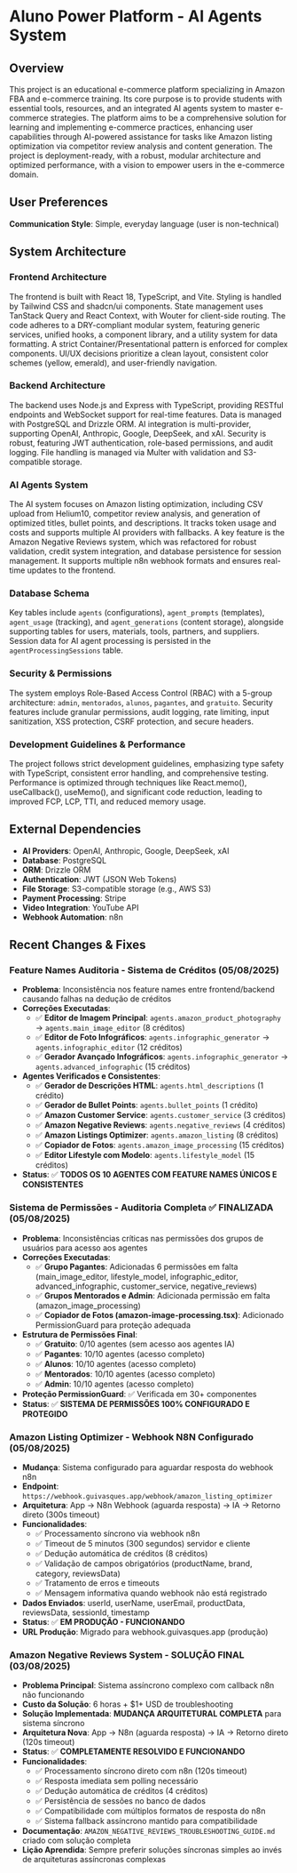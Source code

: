# Aluno Power Platform - AI Agents System

## Overview
This project is an educational e-commerce platform specializing in Amazon FBA and e-commerce training. Its core purpose is to provide students with essential tools, resources, and an integrated AI agents system to master e-commerce strategies. The platform aims to be a comprehensive solution for learning and implementing e-commerce practices, enhancing user capabilities through AI-powered assistance for tasks like Amazon listing optimization via competitor review analysis and content generation. The project is deployment-ready, with a robust, modular architecture and optimized performance, with a vision to empower users in the e-commerce domain.

## User Preferences
**Communication Style**: Simple, everyday language (user is non-technical)

## System Architecture
### Frontend Architecture
The frontend is built with React 18, TypeScript, and Vite. Styling is handled by Tailwind CSS and shadcn/ui components. State management uses TanStack Query and React Context, with Wouter for client-side routing. The code adheres to a DRY-compliant modular system, featuring generic services, unified hooks, a component library, and a utility system for data formatting. A strict Container/Presentational pattern is enforced for complex components. UI/UX decisions prioritize a clean layout, consistent color schemes (yellow, emerald), and user-friendly navigation.

### Backend Architecture
The backend uses Node.js and Express with TypeScript, providing RESTful endpoints and WebSocket support for real-time features. Data is managed with PostgreSQL and Drizzle ORM. AI integration is multi-provider, supporting OpenAI, Anthropic, Google, DeepSeek, and xAI. Security is robust, featuring JWT authentication, role-based permissions, and audit logging. File handling is managed via Multer with validation and S3-compatible storage.

### AI Agents System
The AI system focuses on Amazon listing optimization, including CSV upload from Helium10, competitor review analysis, and generation of optimized titles, bullet points, and descriptions. It tracks token usage and costs and supports multiple AI providers with fallbacks. A key feature is the Amazon Negative Reviews system, which was refactored for robust validation, credit system integration, and database persistence for session management. It supports multiple n8n webhook formats and ensures real-time updates to the frontend.

### Database Schema
Key tables include `agents` (configurations), `agent_prompts` (templates), `agent_usage` (tracking), and `agent_generations` (content storage), alongside supporting tables for users, materials, tools, partners, and suppliers. Session data for AI agent processing is persisted in the `agentProcessingSessions` table.

### Security & Permissions
The system employs Role-Based Access Control (RBAC) with a 5-group architecture: `admin`, `mentorados`, `alunos`, `pagantes`, and `gratuito`. Security features include granular permissions, audit logging, rate limiting, input sanitization, XSS protection, CSRF protection, and secure headers.

### Development Guidelines & Performance
The project follows strict development guidelines, emphasizing type safety with TypeScript, consistent error handling, and comprehensive testing. Performance is optimized through techniques like React.memo(), useCallback(), useMemo(), and significant code reduction, leading to improved FCP, LCP, TTI, and reduced memory usage.

## External Dependencies
- **AI Providers**: OpenAI, Anthropic, Google, DeepSeek, xAI
- **Database**: PostgreSQL
- **ORM**: Drizzle ORM
- **Authentication**: JWT (JSON Web Tokens)
- **File Storage**: S3-compatible storage (e.g., AWS S3)
- **Payment Processing**: Stripe
- **Video Integration**: YouTube API
- **Webhook Automation**: n8n

## Recent Changes & Fixes

### Feature Names Auditoria - Sistema de Créditos (05/08/2025)
- **Problema**: Inconsistência nos feature names entre frontend/backend causando falhas na dedução de créditos
- **Correções Executadas**:
  - ✅ **Editor de Imagem Principal**: `agents.amazon_product_photography` → `agents.main_image_editor` (8 créditos)
  - ✅ **Editor de Foto Infográficos**: `agents.infographic_generator` → `agents.infographic_editor` (12 créditos)
  - ✅ **Gerador Avançado Infográficos**: `agents.infographic_generator` → `agents.advanced_infographic` (15 créditos)
- **Agentes Verificados e Consistentes**:
  - ✅ **Gerador de Descrições HTML**: `agents.html_descriptions` (1 crédito)
  - ✅ **Gerador de Bullet Points**: `agents.bullet_points` (1 crédito)
  - ✅ **Amazon Customer Service**: `agents.customer_service` (3 créditos)
  - ✅ **Amazon Negative Reviews**: `agents.negative_reviews` (4 créditos)
  - ✅ **Amazon Listings Optimizer**: `agents.amazon_listing` (8 créditos)
  - ✅ **Copiador de Fotos**: `agents.amazon_image_processing` (15 créditos)
  - ✅ **Editor Lifestyle com Modelo**: `agents.lifestyle_model` (15 créditos)
- **Status**: ✅ **TODOS OS 10 AGENTES COM FEATURE NAMES ÚNICOS E CONSISTENTES**

### Sistema de Permissões - Auditoria Completa ✅ FINALIZADA (05/08/2025)
- **Problema**: Inconsistências críticas nas permissões dos grupos de usuários para acesso aos agentes
- **Correções Executadas**:
  - ✅ **Grupo Pagantes**: Adicionadas 6 permissões em falta (main_image_editor, lifestyle_model, infographic_editor, advanced_infographic, customer_service, negative_reviews)
  - ✅ **Grupos Mentorados e Admin**: Adicionada permissão em falta (amazon_image_processing)
  - ✅ **Copiador de Fotos (amazon-image-processing.tsx)**: Adicionado PermissionGuard para proteção adequada
- **Estrutura de Permissões Final**:
  - ✅ **Gratuito**: 0/10 agentes (sem acesso aos agentes IA)
  - ✅ **Pagantes**: 10/10 agentes (acesso completo)
  - ✅ **Alunos**: 10/10 agentes (acesso completo)
  - ✅ **Mentorados**: 10/10 agentes (acesso completo)
  - ✅ **Admin**: 10/10 agentes (acesso completo)
- **Proteção PermissionGuard**: ✅ Verificada em 30+ componentes
- **Status**: ✅ **SISTEMA DE PERMISSÕES 100% CONFIGURADO E PROTEGIDO**

### Amazon Listing Optimizer - Webhook N8N Configurado (05/08/2025)
- **Mudança**: Sistema configurado para aguardar resposta do webhook n8n
- **Endpoint**: `https://webhook.guivasques.app/webhook/amazon_listing_optimizer`
- **Arquitetura**: App → N8n Webhook (aguarda resposta) → IA → Retorno direto (300s timeout)
- **Funcionalidades**:
  - ✅ Processamento síncrono via webhook n8n
  - ✅ Timeout de 5 minutos (300 segundos) servidor e cliente
  - ✅ Dedução automática de créditos (8 créditos)
  - ✅ Validação de campos obrigatórios (productName, brand, category, reviewsData)
  - ✅ Tratamento de erros e timeouts
  - ✅ Mensagem informativa quando webhook não está registrado
- **Dados Enviados**: userId, userName, userEmail, productData, reviewsData, sessionId, timestamp
- **Status**: ✅ **EM PRODUÇÃO - FUNCIONANDO**
- **URL Produção**: Migrado para webhook.guivasques.app (produção)

### Amazon Negative Reviews System - SOLUÇÃO FINAL (03/08/2025)
- **Problema Principal**: Sistema assíncrono complexo com callback n8n não funcionando
- **Custo da Solução**: 6 horas + $1+ USD de troubleshooting
- **Solução Implementada**: **MUDANÇA ARQUITETURAL COMPLETA** para sistema síncrono
- **Arquitetura Nova**: App → N8n (aguarda resposta) → IA → Retorno direto (120s timeout)
- **Status**: ✅ **COMPLETAMENTE RESOLVIDO E FUNCIONANDO**
- **Funcionalidades**:
  - ✅ Processamento síncrono direto com n8n (120s timeout)
  - ✅ Resposta imediata sem polling necessário
  - ✅ Dedução automática de créditos (4 créditos)
  - ✅ Persistência de sessões no banco de dados
  - ✅ Compatibilidade com múltiplos formatos de resposta do n8n
  - ✅ Sistema fallback assíncrono mantido para compatibilidade
- **Documentação**: `AMAZON_NEGATIVE_REVIEWS_TROUBLESHOOTING_GUIDE.md` criado com solução completa
- **Lição Aprendida**: Sempre preferir soluções síncronas simples ao invés de arquiteturas assíncronas complexas